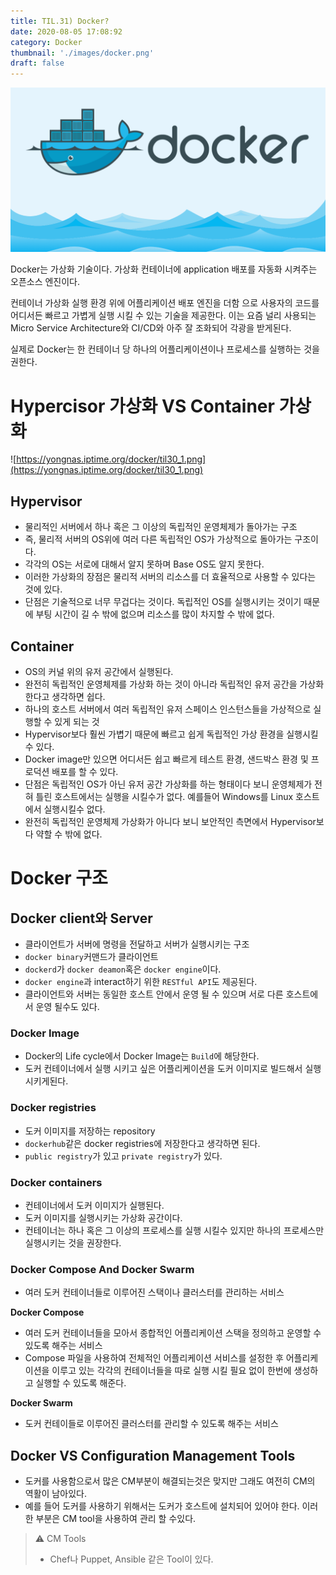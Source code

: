 ```yaml
---
title: TIL.31) Docker?
date: 2020-08-05 17:08:92
category: Docker
thumbnail: './images/docker.png'
draft: false
---
```


![](./images/docker.png)

Docker는 가상화 기술이다. 가상화 컨테이너에 application 배포를 자동화 시켜주는 오픈소스 엔진이다.

컨테이너 가상화 실행 환경 위에 어플리케이션 배포 엔진을 더함 으로 사용자의 코드를 어디서든 빠르고 가볍게 실행 시킬 수 있는 기술을 제공한다. 이는 요즘 널리 사용되는 Micro Service Architecture와 CI/CD와 아주 잘 조화되어 각광을 받게된다.

실제로 Docker는 한 컨테이너 당 하나의 어플리케이션이나 프로세스를 실행하는 것을 권한다.

# Hypercisor 가상화 VS Container 가상화

![https://yongnas.iptime.org/docker/til30_1.png](https://yongnas.iptime.org/docker/til30_1.png)

## Hypervisor

- 물리적인 서버에서 하나 혹은 그 이상의 독립적인 운영체제가 돌아가는 구조
- 즉, 물리적 서버의 OS위에 여러 다른 독립적인 OS가 가상적으로 돌아가는 구조이다.
- 각각의 OS는 서로에 대해서 알지 못하며 Base OS도 알지 못한다.
- 이러한 가상화의 장점은 물리적 서버의 리소스를 더 효율적으로 사용할 수 있다는 것에 있다.
- 단점은 기술적으로 너무 무겁다는 것이다. 독립적인 OS를 실행시키는 것이기 때문에 부팅 시간이 길 수 밖에 없으며 리소스를 많이 차지할 수 밖에 없다.

## Container

- OS의 커널 위의 유저 공간에서 실행된다.
- 완전히 독립적인 운영체제를 가상화 하는 것이 아니라 독립적인 유저 공간을 가상화 한다고 생각하면 쉽다.
- 하나의 호스트 서버에서 여러 독립적인 유저 스페이스 인스턴스들을 가상적으로 실행할 수 있게 되는 것
- Hypervisor보다 훨씬 가볍기 때문에 빠르고 쉽게 독립적인 가상 환경을 실행시킬 수 있다.
- Docker image만 있으면 어디서든 쉽고 빠르게 테스트 환경, 샌드박스 환경 및 프로덕션 배포를 할 수 있다.
- 단점은 독립적인 OS가 아닌 유저 공간 가상화를 하는 형태이다 보니 운영체제가 전혀 틀린 호스트에서는 실행을 시킬수가 없다. 예를들어 Windows를 Linux 호스트에서 실행시킬수 없다.
- 완전히 독립적인 운영체제 가상화가 아니다 보니 보안적인 측면에서 Hypervisor보다 약할 수 밖에 없다.

# Docker 구조

## Docker client와 Server

- 클라이언트가 서버에 명령을 전달하고 서버가 실행시키는 구조
- `docker binary`커맨드가 클라이언트
- `dockerd`가 `docker deamon`혹은 `docker engine`이다.
- `docker engine`과 interact하기 위한 `RESTful API`도 제공된다.
- 클라이언트와 서버는 동일한 호스트 안에서 운영 될 수 있으며 서로 다른 호스트에서 운영 될수도 있다.

### Docker Image

- Docker의 Life cycle에서 Docker Image는 `Build`에 해당한다.
- 도커 컨테이너에서 실행 시키고 싶은 어플리케이션을 도커 이미지로 빌드해서 실행 시키게된다.

### Docker registries

- 도커 이미지를 저장하는 repository
- `dockerhub`같은 docker registries에 저장한다고 생각하면 된다.
- `public registry`가 있고 `private registry`가 있다.

### Docker containers

- 컨테이너에서 도커 이미지가 실행된다.
- 도커 이미지를 실행시키는 가상화 공간이다.
- 컨테이너는 하나 혹은 그 이상의 프로세스를 실행 시킬수 있지만 하나의 프로세스만 실행시키는 것을 권장한다.

### Docker Compose And Docker Swarm

- 여러 도커 컨테이너들로 이루어진 스택이나 클러스터를 관리하는 서비스

**Docker Compose**

- 여러 도커 컨테이너들을 모아서 종합적인 어플리케이션 스택을 정의하고 운영할 수 있도록 해주는 서비스
- Compose 파일을 사용하여 전체적인 어플리케이션 서비스를 설정한 후 어플리케이션을 이루고 있는 각각의 컨테이너들을 따로 실행 시킬 필요 없이 한번에 생성하고 실행할 수 있도록 해준다.

**Docker Swarm**

- 도커 컨테이들로 이루어진 클러스터를 관리할 수 있도록 해주는 서비스

## Docker VS Configuration Management Tools

- 도커를 사용함으로서 많은 CM부분이 해결되는것은 맞지만 그래도 여전히 CM의 역활이 남아있다.
- 예를 들어 도커를 사용하기 위해서는 도커가 호스트에 설치되어 있어야 한다. 이러한 부분은 CM tool을 사용하여 관리 할 수있다.

> ⚠️ CM Tools
>
>- Chef나 Puppet, Ansible 같은 Tool이 있다.
